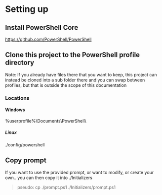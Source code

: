 # Setting up

## Install PowerShell Core

https://github.com/PowerShell/PowerShell

## Clone this project to the PowerShell profile directory

Note: If you already have files there that you want to keep, this project can instead be cloned into a sub folder there and you can swap between profiles, but that is outside the scope of this documentation

### Locations

#### Windows

\%userprofile%\Documents\PowerShell\

##### Linux

./config/powershell

## Copy prompt

If you want to use the provided prompt, or want to modify, or create your own.. you can then copy it into ./Initializers

> pseudo: cp ./prompt.ps1 ./Initializers/prompt.ps1